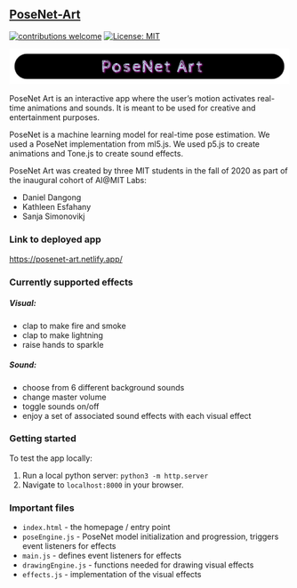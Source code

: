 ## [PoseNet-Art](https://posenet-art.netlify.app/)
[![contributions welcome](https://img.shields.io/badge/contributions-welcome-brightgreen.svg?style=flat)](https://github.com/ddgond/posenet-art/issues)
[![License: MIT](https://img.shields.io/badge/License-MIT-yellow.svg)](https://opensource.org/licenses/MIT)

![posenet-art-logo](./posenet-art-logo.png)

 PoseNet Art is an interactive app where the user’s motion activates real-time animations and sounds. It is meant to be used for creative and entertainment purposes.

 PoseNet is a machine learning model for real-time pose estimation. We used a PoseNet implementation from ml5.js. We used p5.js to create animations and Tone.js to create sound effects.

 PoseNet Art was created by three MIT students in the fall of 2020 as part of the inaugural cohort of AI@MIT Labs:
 - Daniel Dangong
 - Kathleen Esfahany
 - Sanja Simonovikj

### Link to deployed app

https://posenet-art.netlify.app/

### Currently supported effects

##### Visual:
- clap to make fire and smoke
- clap to make lightning
- raise hands to sparkle

##### Sound:
- choose from 6 different background sounds
- change master volume
- toggle sounds on/off
- enjoy a set of associated sound effects with each visual effect

### Getting started

To test the app locally:
 1. Run a local python server: `python3 -m http.server` 
 2. Navigate to `localhost:8000` in your browser.
 
### Important files
- `index.html` - the homepage / entry point
- `poseEngine.js` - PoseNet model initialization and progression, triggers event listeners for effects
- `main.js` - defines event listeners for effects
- `drawingEngine.js` - functions needed for drawing visual effects
- `effects.js` - implementation of the visual effects



